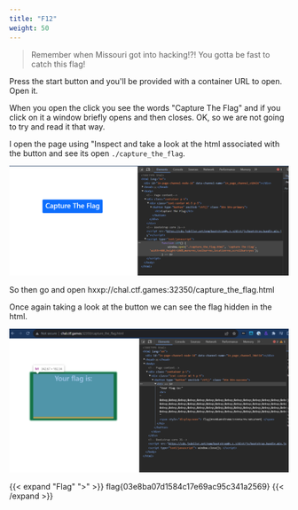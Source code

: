 ```yaml
---
title: "F12"
weight: 50
---
```


> Remember when Missouri got into hacking!?! You gotta be fast to catch this flag!

Press the start button and you'll be provided with a container URL to open. Open it.

When you open the click you see the words "Capture The Flag" and if you click on it a window briefly opens and then closes. OK, so we are not going to try and read it that way.

I open the page using "Inspect and take a look at the html associated with the button and see its open `./capture_the_flag`.

![First website](../images/F12_1.png)

So then go and open hxxp://chal.ctf.games:32350/capture_the_flag.html

Once again taking a look at the button we can see the flag hidden in the html.

![Your flag is](../images/F12_2.png)

{{< expand "Flag" ">" >}}
flag{03e8ba07d1584c17e69ac95c341a2569}
{{< /expand >}}